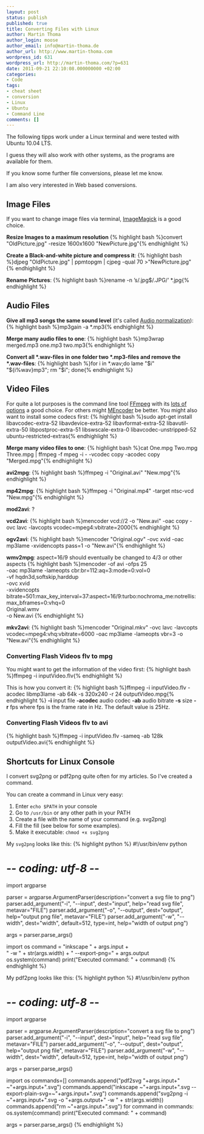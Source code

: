 ```yaml
---
layout: post
status: publish
published: true
title: Converting Files with Linux
author: Martin Thoma
author_login: moose
author_email: info@martin-thoma.de
author_url: http://www.martin-thoma.com
wordpress_id: 631
wordpress_url: http://martin-thoma.com/?p=631
date: 2011-09-21 22:10:08.000000000 +02:00
categories:
- Code
tags:
- cheat sheet
- conversion
- Linux
- Ubuntu
- Command Line
comments: []
---
```

The following tipps work under a Linux terminal and were tested with Ubuntu 10.04 LTS.

I guess they will also work with other systems, as the programs are available for them.

If you know some further file conversions, please let me know. 

I am also very interested in Web based conversions.

<h2>Image Files</h2>
If you want to change image files via terminal, <a href="http://en.wikipedia.org/wiki/ImageMagick" rel="nofollow">ImageMagick</a> is a good choice.

<b>Resize Images to a maximum resolution</b>
{% highlight bash %}convert "OldPicture.jpg" -resize 1600x1600 "NewPicture.jpg"{% endhighlight %}

<b>Create a Black-and-white picture and compress it</b>: 
{% highlight bash %}djpeg "OldPicture.jpg" | ppmtopgm | cjpeg -qual 70 >"NewPicture.jpg"{% endhighlight %}

<b>Rename Pictures</b>:
{% highlight bash %}rename -n &rsquo;s/\.jpg$/\.JPG/&rsquo; *.jpg{% endhighlight %}

<h2>Audio Files</h2>
<b>Give all mp3 songs the same sound level</b> (it's called <a href="http://en.wikipedia.org/wiki/Audio_normalization" rel="nofollow">Audio normalization</a>):
{% highlight bash %}mp3gain -a *.mp3{% endhighlight %}

<b>Merge many audio files to one</b>:
{% highlight bash %}mp3wrap merged.mp3 one.mp3 two.mp3{% endhighlight %}

<b>Convert all *.wav-files in one folder two *.mp3-files and remove the *.wav-files</b>:
{% highlight bash %}for i in *.wav;do lame "$i" "${i%wav}mp3"; rm "$i"; done{% endhighlight %}

<h2>
Video Files</h2>
For quite a lot purposes is the command line tool <a href="http://en.wikipedia.org/wiki/FFmpeg" rel="nofollow">FFmpeg</a> with its <a href="http://www.ffmpeg.org/ffmpeg-doc.html">lots of options</a> a good choice. For others might <a href="http://en.wikipedia.org/wiki/MEncoder" rel="nofollow">MEncoder</a> be better.
You might also want to install some codecs first:
{% highlight bash %}sudo apt-get install libavcodec-extra-52 libavdevice-extra-52 libavformat-extra-52 libavutil-extra-50 libpostproc-extra-51 libswscale-extra-0 libavcodec-unstripped-52 ubuntu-restricted-extras{% endhighlight %}

<b>Merge many video files to one</b>:
{% highlight bash %}cat One.mpg Two.mpg Three.mpg | ffmpeg -f mpeg -i - -vcodec copy -acodec copy "Merged.mpg"{% endhighlight %}

<b>avi2mpg</b>:
{% highlight bash %}ffmpeg -i "Original.avi" "New.mpg"{% endhighlight %}

<b>mp42mpg</b>:
{% highlight bash %}ffmpeg -i "Original.mp4" -target ntsc-vcd "New.mpg"{% endhighlight %}

<b>mod2avi</b>:
?

<b>vcd2avi</b>:
{% highlight bash %}mencoder vcd://2 -o "New.avi" -oac copy -ovc lavc -lavcopts vcodec=mpeg4:vbitrate=2000{% endhighlight %}

<b>ogv2avi</b>:
{% highlight bash %}mencoder "Original.ogv" -ovc xvid -oac mp3lame -xvidencopts pass=1 -o "New.avi"{% endhighlight %}

<b>wmv2mpg</b>:
aspect=16/9 should eventually be changed to 4/3 or other aspects
{% highlight bash %}mencoder -of avi -ofps 25 \
  -oac mp3lame -lameopts cbr:br=112:aq=3:mode=0:vol=0 \
  -vf hqdn3d,softskip,harddup \
  -ovc xvid \
  -xvidencopts bitrate=501:max_key_interval=37:aspect=16/9:turbo:nochroma_me:notrellis:max_bframes=0:vhq=0 \
  Original.wmv \
  -o New.avi
{% endhighlight %}

<b>mkv2avi</b>:
{% highlight bash %}mencoder "Original.mkv" -ovc lavc -lavcopts vcodec=mpeg4:vhq:vbitrate=6000 -oac mp3lame -lameopts vbr=3 -o "New.avi"{% endhighlight %}

<h3>Converting Flash Videos flv to mpg</h3>
You might want to get the information of the video first:
{% highlight bash %}ffmpeg -i inputVideo.flv{% endhighlight %}

This is how you convert it:
{% highlight bash %}ffmpeg -i inputVideo.flv -acodec libmp3lame -ab 64k -s 320x240 -r 24 outputVideo.mpg{% endhighlight %}
<strong>-i</strong> input file
<strong>-acodec</strong> audio codec
<strong>-ab</strong> audio bitrate
<strong>-s</strong> size
<strong>-r</strong> fps where fps is the frame rate in Hz. The default value is 25Hz.

<h3>Converting Flash Videos flv to avi</h3>
{% highlight bash %}ffmpeg -i inputVideo.flv -sameq -ab 128k outputVideo.avi{% endhighlight %}

<h2>Shortcuts for Linux Console</h2>
I convert svg2png or pdf2png quite often for my articles. So I've created a command.

You can create a command in Linux very easy: 
<ol>
  <li>Enter <code>echo $PATH</code> in your console</li>
  <li>Go to <code>/usr/bin</code> or any other path in your PATH</li>
  <li>Create a file with the name of your command (e.g. svg2png)</li>
  <li>Fill the fill (see below for some examples).</li>
  <li>Make it executable: <code>chmod +x svg2png</code></li>
</ol>

My <code>svg2png</code> looks like this:
{% highlight python %}
#!/usr/bin/env python
# -*- coding: utf-8 -*-

import argparse

parser = argparse.ArgumentParser(description="convert a svg file to png")
parser.add_argument("-i", "--input", dest="input",
                  help="read svg file", metavar="FILE")
parser.add_argument("-o", "--output", dest="output",
                  help="output png file", metavar="FILE")
parser.add_argument("-w", "--width", dest="width", default=512, type=int, 
                  help="width of output png")

args = parser.parse_args()

import os
command = "inkscape " + args.input + \
          " -w " + str(args.width) + " --export-png=" + args.output
os.system(command)
print("Executed command: " + command)
{% endhighlight %}

My pdf2png looks like this:
{% highlight python %}
#!/usr/bin/env python
# -*- coding: utf-8 -*-

import argparse

parser = argparse.ArgumentParser(description="convert a svg file to png")
parser.add_argument("-i", "--input", dest="input",
                  help="read svg file", metavar="FILE")
parser.add_argument("-o", "--output", dest="output",
                  help="output png file", metavar="FILE")
parser.add_argument("-w", "--width", dest="width", default=512, type=int, 
                  help="width of output png")

args = parser.parse_args()

import os
commands=[]
commands.append("pdf2svg "+args.input+" ~"+args.input+".svg")
commands.append("inkscape ~"+args.input+".svg --export-plain-svg=~"+args.input+".svg")
commands.append("svg2png -i ~"+args.input+".svg -o "+args.output+" -w " + str(args.width))
commands.append("rm ~"+args.input+".svg")
for command in commands:
	os.system(command)
	print("Executed command: " + command)

args = parser.parse_args()
{% endhighlight %}
